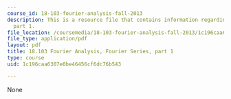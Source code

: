 ```yaml
---
course_id: 18-103-fourier-analysis-fall-2013
description: This is a resource file that contains information regarding fourier series
  part 1.
file_location: /coursemedia/18-103-fourier-analysis-fall-2013/1c196caa6307e0be46456cf6dc76b543_MIT18_103F13_fseries1.pdf
file_type: application/pdf
layout: pdf
title: 18.103 Fourier Analysis, Fourier Series, part 1
type: course
uid: 1c196caa6307e0be46456cf6dc76b543

---
```

None